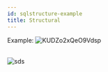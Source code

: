 ```yaml
---
id: sqlstructure-example
title: Structural
---
```


Example:
![KUDZo2xQeO9Vdsp](https://i.loli.net/2021/06/10/KUDZo2xQeO9Vdsp.png)

<br />

<div class='text--center' style={{ zoom: 0.6 }}><img src='https://i.loli.net/2021/06/10/3cveoTzsQ8Y9Mat.png' alt='sds' /></div>